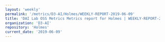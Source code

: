 ```yaml
---
layout: 'weekly'
permalink: '/metrics/D3-AI/Holmes/WEEKLY-REPORT-2019-06-09'
title: 'DAI Lab OSS Metrics Metrics report for Holmes | WEEKLY-REPORT-2019-06-09'
organization: 'D3-AI'
repository: 'Holmes'
current_date: '2019-06-09'
---
```

